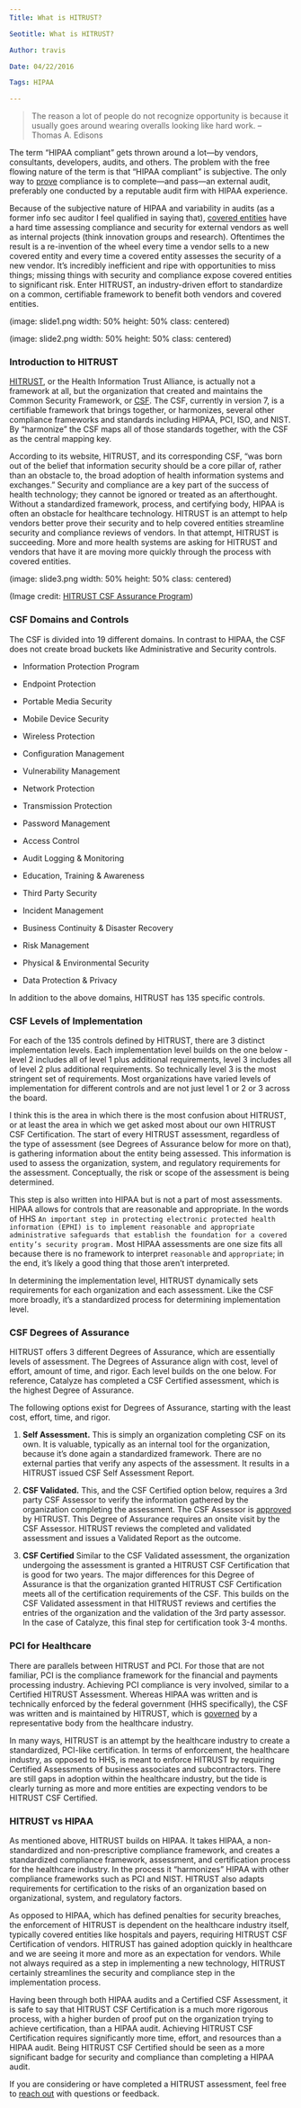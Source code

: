 ```yaml
---
Title: What is HITRUST?

Seotitle: What is HITRUST?

Author: travis

Date: 04/22/2016

Tags: HIPAA

---
```

> The reason a lot of people do not recognize opportunity is because it usually goes around wearing overalls looking like hard work. – Thomas A. Edisons



The term “HIPAA compliant” gets thrown around a lot—by vendors, consultants, developers, audits, and others. The problem with the free flowing nature of the term is that “HIPAA compliant” is subjective. The only way to [prove][1] compliance is to complete—and pass—an external audit, preferably one conducted by a reputable audit firm with HIPAA experience.



Because of the subjective nature of HIPAA and variability in audits (as a former info sec auditor I feel qualified in saying that), [covered entities][2] have a hard time assessing compliance and security for external vendors as well as internal projects (think innovation groups and research). Oftentimes the result is a re-invention of the wheel every time a vendor sells to a new covered entity and every time a covered entity assesses the security of a new vendor. It’s incredibly inefficient and ripe with opportunities to miss things; missing things with security and compliance expose covered entities to significant risk. Enter HITRUST, an industry-driven effort to standardize on a common, certifiable framework to benefit both vendors and covered entities.



(image: slide1.png width: 50% height: 50% class: centered)



(image: slide2.png  width: 50% height: 50% class: centered)



### Introduction to HITRUST



[HITRUST][3], or the Health Information Trust Alliance, is actually not a framework at all, but the organization that created and maintains the Common Security Framework, or [CSF][4]. The CSF, currently in version 7, is a certifiable framework that brings together, or harmonizes, several other compliance frameworks and standards including HIPAA, PCI, ISO, and NIST. By “harmonize” the CSF maps all of those standards together, with the CSF as the central mapping key.



According to its website, HITRUST, and its corresponding CSF, “was born out of the belief that information security should be a core pillar of, rather than an obstacle to, the broad adoption of health information systems and exchanges.” Security and compliance are a key part of the success of health technology; they cannot be ignored or treated as an afterthought. Without a standardized framework, process, and certifying body, HIPAA is often an obstacle for healthcare technology. HITRUST is an attempt to help vendors better prove their security and to help covered entities streamline security and compliance reviews of vendors. In that attempt, HITRUST is succeeding. More and more health systems are asking for HITRUST and vendors that have it are moving more quickly through the process with covered entities.



(image: slide3.png width: 50% height: 50% class: centered)



(Image credit: [HITRUST CSF Assurance Program][8])



### CSF Domains and Controls



The CSF is divided into 19 different domains. In contrast to HIPAA, the CSF does not create broad buckets like Administrative and Security controls.



* Information Protection Program

* Endpoint Protection

* Portable Media Security

* Mobile Device Security

* Wireless Protection

* Configuration Management

* Vulnerability Management

* Network Protection

* Transmission Protection

* Password Management

* Access Control

* Audit Logging & Monitoring

* Education, Training & Awareness

* Third Party Security

* Incident Management

* Business Continuity & Disaster Recovery

* Risk Management

* Physical & Environmental Security

* Data Protection & Privacy



In addition to the above domains, HITRUST has 135 specific controls.



### CSF Levels of Implementation



For each of the 135 controls defined by HITRUST, there are 3 distinct implementation levels. Each implementation level builds on the one below - level 2 includes all of level 1 plus additional requirements, level 3 includes all of level 2 plus additional requirements. So technically level 3 is the most stringent set of requirements. Most organizations have varied levels of implementation for different controls and are not just level 1 or 2 or 3 across the board.



I think this is the area in which there is the most confusion about HITRUST, or at least the area in which we get asked most about our own HITRUST CSF Certification. The start of every HITRUST assessment, regardless of the type of assessment (see Degrees of Assurance below for more on that), is gathering information about the entity being assessed. This information is used to assess the organization, system, and regulatory requirements for the assessment. Conceptually, the risk or scope of the assessment is being determined.



This step is also written into HIPAA but is not a part of most assessments. HIPAA allows for controls that are reasonable and appropriate. In the words of HHS `An important step in protecting electronic protected health information (EPHI) is to implement reasonable and appropriate administrative safeguards that establish the foundation for a covered entity’s security program.` Most HIPAA assessments are one size fits all because there is no framework to interpret `reasonable` and `appropriate`; in the end, it’s likely a good thing that those aren’t interpreted.



In determining the implementation level, HITRUST dynamically sets requirements for each organization and each assessment. Like the CSF more broadly, it’s a standardized process for determining implementation level.



### CSF Degrees of Assurance



HITRUST offers 3 different Degrees of Assurance, which are essentially levels of assessment. The Degrees of Assurance align with cost, level of effort, amount of time, and rigor. Each level builds on the one below. For reference, Catalyze has completed a CSF Certified assessment, which is the highest Degree of Assurance.



The following options exist for Degrees of Assurance, starting with the least cost, effort, time, and rigor.



1. **Self Assessment.** This is simply an organization completing CSF on its own. It is valuable, typically as an internal tool for the organization, because it’s done again a standardized framework. There are no external parties that verify any aspects of the assessment. It results in a HITRUST issued CSF Self Assessment Report.



2. **CSF Validated.** This, and the CSF Certified option below, requires a 3rd party CSF Assessor to verify the information gathered by the organization completing the assessment. The CSF Assessor is [approved][5] by HITRUST. This Degree of Assurance requires an onsite visit by the CSF Assessor. HITRUST reviews the completed and validated assessment and issues a Validated Report as the outcome.



3. **CSF Certified** Similar to the CSF Validated assessment, the organization undergoing the assessment is granted a HITRUST CSF Certification that is good for two years. The major differences for this Degree of Assurance is that the organization granted HITRUST CSF Certification meets all of the certification requirements of the CSF. This builds on the CSF Validated assessment in that HITRUST reviews and certifies the entries of the organization and the validation of the 3rd party assessor. In the case of Catalyze, this final step for certification took 3-4 months.



### PCI for Healthcare



There are parallels between HITRUST and PCI. For those that are not familiar, PCI is the compliance framework for the financial and payments processing industry. Achieving PCI compliance is very involved, similar to a Certified HITRUST Assessment. Whereas HIPAA was written and is technically enforced by the federal government (HHS specifically), the CSF was written and is maintained by HITRUST, which is [governed][6] by a representative body from the healthcare industry.



In many ways, HITRUST is an attempt by the healthcare industry to create a standardized, PCI-like certification. In terms of enforcement, the healthcare industry, as opposed to HHS, is meant to enforce HITRUST by requiring Certified Assessments of business associates and subcontractors. There are still gaps in adoption within the healthcare industry, but the tide is clearly turning as more and more entities are expecting vendors to be HITRUST CSF Certified.



### HITRUST vs HIPAA



As mentioned above, HITRUST builds on HIPAA. It takes HIPAA, a non-standardized and non-prescriptive compliance framework, and creates a standardized compliance framework, assessment, and certification process for the healthcare industry. In the process it “harmonizes” HIPAA with other compliance frameworks such as PCI and NIST. HITRUST also adapts requirements for certification to the risks of an organization based on organizational, system, and regulatory factors.



As opposed to HIPAA, which has defined penalties for security breaches, the enforcement of HITRUST is dependent on the healthcare industry itself, typically covered entities like hospitals and payers, requiring HITRUST CSF Certification of vendors. HITRUST has gained adoption quickly in healthcare and we are seeing it more and more as an expectation for vendors. While not always required as a step in implementing a new technology, HITRUST certainly streamlines the security and compliance step in the implementation process.



Having been through both HIPAA audits and a Certified CSF Assessment, it is safe to say that HITRUST CSF Certification is a much more rigorous process, with a higher burden of proof put on the organization trying to achieve certification, than a HIPAA audit. Achieving HITRUST CSF Certification requires significantly more time, effort, and resources than a HIPAA audit. Being HITRUST CSF Certified should be seen as a more significant badge for security and compliance than completing a HIPAA audit.



If you are considering or have completed a HITRUST assessment, feel free to [reach out][7] with questions or feedback.



[1]:	https://catalyze.io/learn/proving-hipaa-compliance

[2]:	https://catalyze.io/learn/the-hipaa-privacy-rule

[3]:	https://hitrustalliance.net/about-us/

[4]:	https://hitrustalliance.net/hitrust-csf/

[5]:	https://hitrustalliance.net/csf-assessors/

[6]:	https://hitrustalliance.net/about-us/board-directors/

[7]:	mailto:hipaa@catalyze.io

[8]:	https://hitrustalliance.net/content/uploads/2014/04/BA-1-Understand-the-CSF-and-CSF-Assurance-Program.pdf